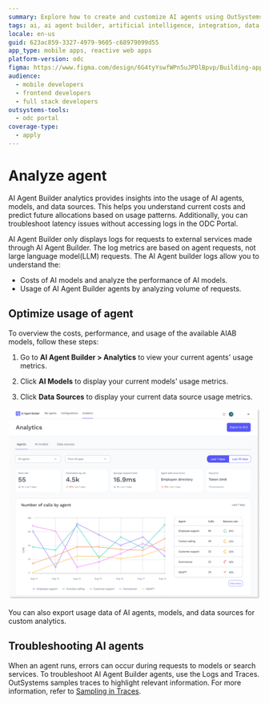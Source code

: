 ```yaml
---
summary: Explore how to create and customize AI agents using OutSystems Developer Cloud (ODC) and AI Agent Builder.
tags: ai, ai agent builder, artificial intelligence, integration, data source configuration
locale: en-us
guid: 623ac859-3327-4979-9605-c68979099d55
app_type: mobile apps, reactive web apps
platform-version: odc
figma: https://www.figma.com/design/6G4tyYswfWPn5uJPDlBpvp/Building-apps?m=auto&node-id=6798-169&t=40H068ISRN0GwnUW-1
audience:
  - mobile developers
  - frontend developers
  - full stack developers
outsystems-tools:
  - odc portal
coverage-type:
  - apply
---
```


# Analyze agent 

AI Agent Builder analytics provides insights into the usage of AI agents, models, and data sources. This helps you understand current costs and predict future allocations based on usage patterns. Additionally, you can troubleshoot latency issues without accessing logs in the ODC Portal.

AI Agent Builder only displays logs for requests to external services made through AI Agent Builder. The log metrics are based on agent requests, not large language model(LLM) requests. The AI Agent builder logs allow you to understand the:

* Costs of AI models and analyze the performance of AI models.
* Usage of AI Agent Builder agents by analyzing volume of requests.

## Optimize usage of agent

To overview the costs, performance, and usage of the available AIAB models, follow these steps:

1. Go to **AI Agent Builder > Analytics** to view your current agents' usage metrics.

1. Click **AI Models** to display your current models' usage metrics.

1. Click **Data Sources** to display your current data source usage metrics.

![Screenshot of the AI Agent Builder Analytics dashboard showing metrics for agents, AI models, and data sources, including total calls, tokens by call, average response time, and a graph of the number of calls by agent.](images/analyze-an-agent-ai.png "AI Agent Builder Analytics Dashboard")

You can also export usage data of AI agents, models, and data sources for custom analytics. 

## Troubleshooting AI agents

When an agent runs, errors can occur during requests to models or search services. To troubleshoot AI Agent Builder agents, use the Logs and Traces. OutSystems samples traces to highlight relevant information. For more information, refer to [Sampling in Traces](../../monitor-and-troubleshoot/traces/intro.md#sampling-in-traces).
